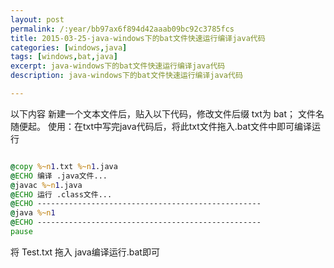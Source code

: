 ```yaml
---
layout: post
permalink: /:year/bb97ax6f894d42aaab09bc92c3785fcs
title: 2015-03-25-java-windows下的bat文件快速运行编译java代码
categories: [windows,java]
tags: [windows,bat,java]
excerpt: java-windows下的bat文件快速运行编译java代码
description: java-windows下的bat文件快速运行编译java代码

---
```


以下内容 新建一个文本文件后，贴入以下代码，修改文件后缀 txt为 bat； 文件名随便起。
使用：在txt中写完java代码后，将此txt文件拖入.bat文件中即可编译运行

```bat

@copy %~n1.txt %~n1.java
@ECHO 编译 .java文件...
@javac %~n1.java
@ECHO 运行 .class文件...
@ECHO --------------------------------------------------
@java %~n1
@ECHO --------------------------------------------------
pause

```

将 Test.txt 拖入 java编译运行.bat即可
